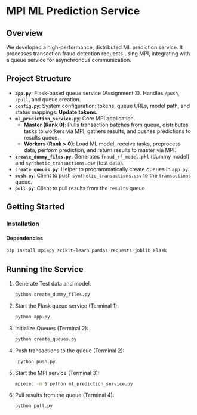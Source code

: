 # MPI ML Prediction Service

## Overview

We developed a high-performance, distributed ML prediction service. It processes transaction fraud detection requests using MPI, integrating with a queue service for asynchronous communication.

## Project Structure

* **`app.py`**: Flask-based queue service (Assignment 3). Handles `/push`, `/pull`, and queue creation.
* **`config.py`**: System configuration: tokens, queue URLs, model path, and status mappings. **Update tokens.**
* **`ml_prediction_service.py`**: Core MPI application.
    * **Master (Rank 0)**: Pulls transaction batches from queue, distributes tasks to workers via MPI, gathers results, and pushes predictions to results queue.
    * **Workers (Rank > 0)**: Load ML model, receive tasks, preprocess data, perform prediction, and return results to master via MPI.
* **`create_dummy_files.py`**: Generates `fraud_rf_model.pkl` (dummy model) and `synthetic_transactions.csv` (test data).
* **`create_queues.py`**: Helper to programmatically create queues in `app.py`.
* **`push.py`**: Client to push `synthetic_transactions.csv` to the `transactions` queue.
* **`pull.py`**: Client to pull results from the `results` queue.

## Getting Started


### Installation

#### Dependencies
```bash
pip install mpi4py scikit-learn pandas requests joblib Flask
```
## Running the Service
1. Generate Test data and model:
   ```bash
   python create_dummy_files.py
   ```
2. Start the Flask queue service (Terminal 1):
   ```bash
   python app.py
   ```
3. Initialize Queues (Terminal 2):
   ```bash
   python create_queues.py
   ```
4. Push transactions to the queue (Terminal 2):
   ```bash
    python push.py
    ```
5. Start the MPI service (Terminal 3):
    ```bash
    mpiexec -n 5 python ml_prediction_service.py
    ```
6. Pull results from the queue (Terminal 4):
    ```bash
    python pull.py
    ```


